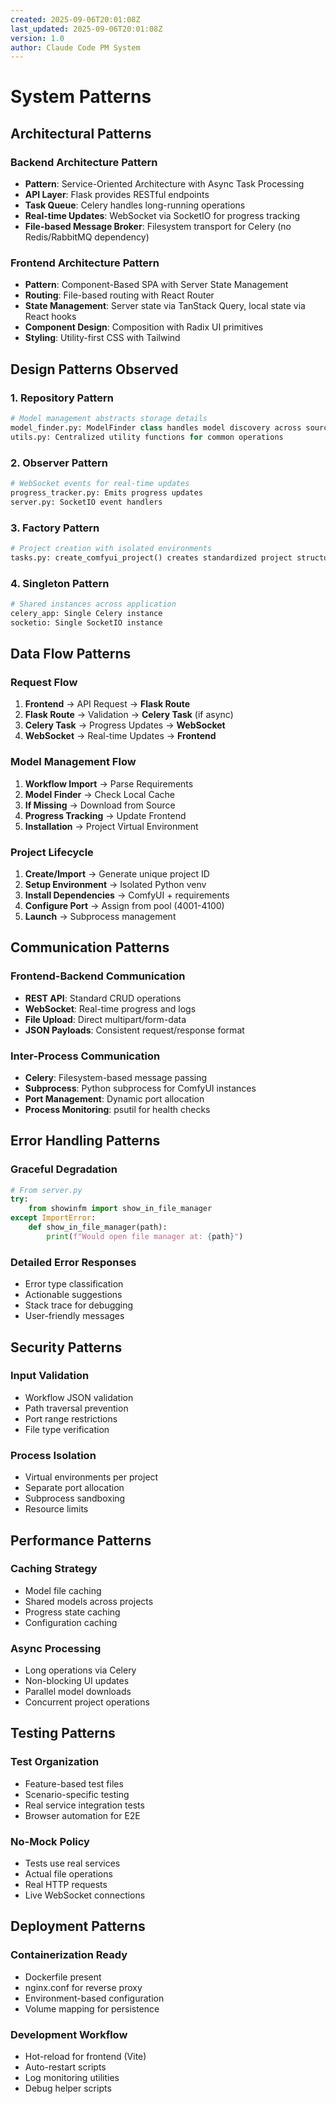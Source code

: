 ```yaml
---
created: 2025-09-06T20:01:08Z
last_updated: 2025-09-06T20:01:08Z
version: 1.0
author: Claude Code PM System
---
```


# System Patterns

## Architectural Patterns

### Backend Architecture Pattern
- **Pattern**: Service-Oriented Architecture with Async Task Processing
- **API Layer**: Flask provides RESTful endpoints
- **Task Queue**: Celery handles long-running operations
- **Real-time Updates**: WebSocket via SocketIO for progress tracking
- **File-based Message Broker**: Filesystem transport for Celery (no Redis/RabbitMQ dependency)

### Frontend Architecture Pattern
- **Pattern**: Component-Based SPA with Server State Management
- **Routing**: File-based routing with React Router
- **State Management**: Server state via TanStack Query, local state via React hooks
- **Component Design**: Composition with Radix UI primitives
- **Styling**: Utility-first CSS with Tailwind

## Design Patterns Observed

### 1. Repository Pattern
```python
# Model management abstracts storage details
model_finder.py: ModelFinder class handles model discovery across sources
utils.py: Centralized utility functions for common operations
```

### 2. Observer Pattern
```python
# WebSocket events for real-time updates
progress_tracker.py: Emits progress updates
server.py: SocketIO event handlers
```

### 3. Factory Pattern
```python
# Project creation with isolated environments
tasks.py: create_comfyui_project() creates standardized project structure
```

### 4. Singleton Pattern
```python
# Shared instances across application
celery_app: Single Celery instance
socketio: Single SocketIO instance
```

## Data Flow Patterns

### Request Flow
1. **Frontend** → API Request → **Flask Route**
2. **Flask Route** → Validation → **Celery Task** (if async)
3. **Celery Task** → Progress Updates → **WebSocket**
4. **WebSocket** → Real-time Updates → **Frontend**

### Model Management Flow
1. **Workflow Import** → Parse Requirements
2. **Model Finder** → Check Local Cache
3. **If Missing** → Download from Source
4. **Progress Tracking** → Update Frontend
5. **Installation** → Project Virtual Environment

### Project Lifecycle
1. **Create/Import** → Generate unique project ID
2. **Setup Environment** → Isolated Python venv
3. **Install Dependencies** → ComfyUI + requirements
4. **Configure Port** → Assign from pool (4001-4100)
5. **Launch** → Subprocess management

## Communication Patterns

### Frontend-Backend Communication
- **REST API**: Standard CRUD operations
- **WebSocket**: Real-time progress and logs
- **File Upload**: Direct multipart/form-data
- **JSON Payloads**: Consistent request/response format

### Inter-Process Communication
- **Celery**: Filesystem-based message passing
- **Subprocess**: Python subprocess for ComfyUI instances
- **Port Management**: Dynamic port allocation
- **Process Monitoring**: psutil for health checks

## Error Handling Patterns

### Graceful Degradation
```python
# From server.py
try:
    from showinfm import show_in_file_manager
except ImportError:
    def show_in_file_manager(path):
        print(f"Would open file manager at: {path}")
```

### Detailed Error Responses
- Error type classification
- Actionable suggestions
- Stack trace for debugging
- User-friendly messages

## Security Patterns

### Input Validation
- Workflow JSON validation
- Path traversal prevention
- Port range restrictions
- File type verification

### Process Isolation
- Virtual environments per project
- Separate port allocation
- Subprocess sandboxing
- Resource limits

## Performance Patterns

### Caching Strategy
- Model file caching
- Shared models across projects
- Progress state caching
- Configuration caching

### Async Processing
- Long operations via Celery
- Non-blocking UI updates
- Parallel model downloads
- Concurrent project operations

## Testing Patterns

### Test Organization
- Feature-based test files
- Scenario-specific testing
- Real service integration tests
- Browser automation for E2E

### No-Mock Policy
- Tests use real services
- Actual file operations
- Real HTTP requests
- Live WebSocket connections

## Deployment Patterns

### Containerization Ready
- Dockerfile present
- nginx.conf for reverse proxy
- Environment-based configuration
- Volume mapping for persistence

### Development Workflow
- Hot-reload for frontend (Vite)
- Auto-restart scripts
- Log monitoring utilities
- Debug helper scripts